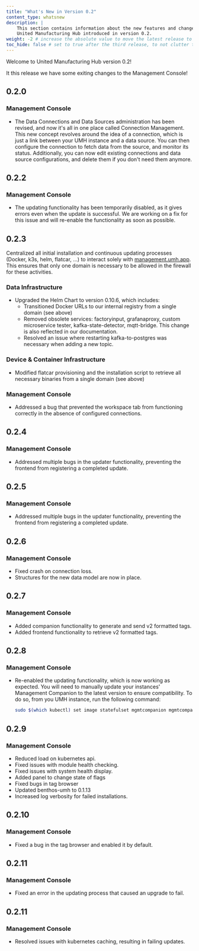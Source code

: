 ```yaml
---
title: "What's New in Version 0.2"
content_type: whatsnew
description: |
    This section contains information about the new features and changes in the
    United Manufacturing Hub introduced in version 0.2.
weight: -2 # increase the absolute value to move the latest release to the top
toc_hide: false # set to true after the third release, to not clutter the sidebar
---
```


<!-- overview -->

Welcome to United Manufacturing Hub version 0.2!
<!-- insert a one-liner about the release here -->
It this release we have some exiting changes to the Management Console!

<!-- body -->
<!-- list all the patches in h2, with a list of changes -->

<!-- 
## 0.2.0

### Data Infrastructure

- cool features
- fixed bugs

### Management Console

- fixed bugs
- another cool feature

### Benthos-UMH

- another cool feature
- fixed bugs
-->

## 0.2.0

### Management Console

- The Data Connections and Data Sources administration has been revised, and now
  it's all in one place called Connection Management. This new concept revolves
  around the idea of a connection, which is just a link between your UMH instance
  and a data source. You can then configure the connection to fetch data from the
  source, and monitor its status. Additionally, you can now edit existing connections
  and data source configurations, and delete them if you don't need them anymore.

## 0.2.2

### Management Console

- The updating functionality has been temporarily disabled, as it gives errors
  even when the update is successful. We are working on a fix for this issue and
  will re-enable the functionality as soon as possible.

## 0.2.3

Centralized all initial installation and continuous updating processes (Docker, k3s, helm, flatcar, …) to interact solely with [management.umh.app](http://management.umh.app/). This ensures that only one domain is necessary to be allowed in the firewall for these activities.

### Data Infrastructure

- Upgraded the Helm Chart to version 0.10.6, which includes:
  - Transitioned Docker URLs to our internal registry from a single domain (see above)
  - Removed obsolete services: factoryinput, grafanaproxy, custom microservice tester, kafka-state-detector, mqtt-bridge. This change is also reflected in our documentation.
  - Resolved an issue where restarting kafka-to-postgres was necessary when adding a new topic.

### Device & Container Infrastructure

- Modified flatcar provisioning and the installation script to retrieve all necessary binaries from a single domain (see above)

### Management Console

- Addressed a bug that prevented the workspace tab from functioning correctly in the absence of configured connections.

## 0.2.4

### Management Console

- Addressed multiple bugs in the updater functionality, preventing the frontend from registering a completed update.

## 0.2.5

### Management Console

- Addressed multiple bugs in the updater functionality, preventing the frontend from registering a completed update.

## 0.2.6

### Management Console

  - Fixed crash on connection loss.
  - Structures for the new data model are now in place.

## 0.2.7

### Management Console

- Added companion functionality to generate and send v2 formatted tags.
- Added frontend functionality to retrieve v2 formatted tags.

## 0.2.8

### Management Console

- Re-enabled the updating functionality, which is now working as expected. You will need to manually update
  your instances' Management Companion to the latest version to ensure compatibility.
  To do so, from you UMH instance, run the following command:

  ```bash
  sudo $(which kubectl) set image statefulset mgmtcompanion mgmtcompanion=management.umh.app/oci/united-manufacturing-hub/mgmtcompanion:0.2.8 -n mgmtcompanion --kubeconfig /etc/rancher/k3s/k3s.yaml
  ```

## 0.2.9

### Management Console

- Reduced load on kubernetes api.
- Fixed issues with module health checking.
- Fixed issues with system health display.
- Added panel to change state of flags
- Fixed bugs in tag browser
- Updated benthos-umh to 0.1.13
- Increased log verbosity for failed installations.

## 0.2.10

### Management Console

- Fixed a bug in the tag browser and enabled it by default.

## 0.2.11

### Management Console

- Fixed an error in the updating process that caused an upgrade to fail.

## 0.2.11

### Management Console

- Resolved issues with kubernetes caching, resulting in failing updates.
